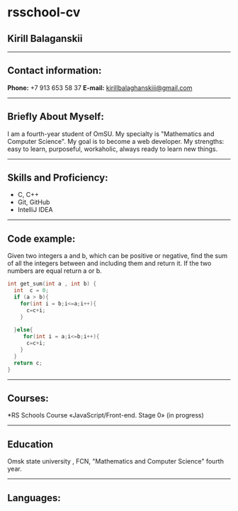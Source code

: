 rsschool-cv
========

__Kirill Balaganskii__
-------
---
__Contact information:__
-------
__Phone:__ +7 913 653 58 37 
__E-mail:__ kirillbalaghanskiii@gmail.com

---
__Briefly About Myself:__
-------
I am a fourth-year student of OmSU. My specialty is "Mathematics and Computer Science". My goal is to become a web developer. My strengths: easy to learn, purposeful, workaholic, always ready to learn new things.

---
__Skills and Proficiency:__
-------
* C, C++
* Git, GitHub
* IntelliJ IDEA
---
__Code example:__
--------
Given two integers a and b, which can be positive or negative, find the sum of all the integers between and including them and return it. If the two numbers are equal return a or b.
```C
int get_sum(int a , int b) {
  int  c = 0;
  if (a > b){
    for(int i = b;i<=a;i++){
      c=c+i;
    }
      
  }else{
     for(int i = a;i<=b;i++){
      c=c+i;
    }
  }
  return c;
}
```

---
__Courses:__
--------
*RS Schools Course «JavaScript/Front-end. Stage 0» (in progress)

---
__Education__
--------
Omsk state university , FCN, "Mathematics and Computer Science" fourth year.

---
__Languages:__
-------

